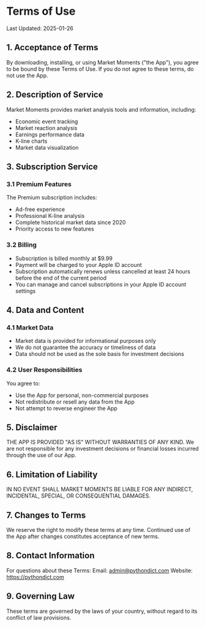 # Terms of Use

Last Updated: 2025-01-26

## 1. Acceptance of Terms

By downloading, installing, or using Market Moments ("the App"), you agree to be bound by these Terms of Use. If you do not agree to these terms, do not use the App.

## 2. Description of Service

Market Moments provides market analysis tools and information, including:
- Economic event tracking
- Market reaction analysis
- Earnings performance data
- K-line charts
- Market data visualization

## 3. Subscription Service

### 3.1 Premium Features
The Premium subscription includes:
- Ad-free experience
- Professional K-line analysis
- Complete historical market data since 2020
- Priority access to new features

### 3.2 Billing
- Subscription is billed monthly at $9.99
- Payment will be charged to your Apple ID account
- Subscription automatically renews unless cancelled at least 24 hours before the end of the current period
- You can manage and cancel subscriptions in your Apple ID account settings

## 4. Data and Content

### 4.1 Market Data
- Market data is provided for informational purposes only
- We do not guarantee the accuracy or timeliness of data
- Data should not be used as the sole basis for investment decisions

### 4.2 User Responsibilities
You agree to:
- Use the App for personal, non-commercial purposes
- Not redistribute or resell any data from the App
- Not attempt to reverse engineer the App

## 5. Disclaimer

THE APP IS PROVIDED "AS IS" WITHOUT WARRANTIES OF ANY KIND. We are not responsible for any investment decisions or financial losses incurred through the use of our App.

## 6. Limitation of Liability

IN NO EVENT SHALL MARKET MOMENTS BE LIABLE FOR ANY INDIRECT, INCIDENTAL, SPECIAL, OR CONSEQUENTIAL DAMAGES.

## 7. Changes to Terms

We reserve the right to modify these terms at any time. Continued use of the App after changes constitutes acceptance of new terms.

## 8. Contact Information

For questions about these Terms:
Email: admin@pythondict.com
Website: https://pythondict.com

## 9. Governing Law

These terms are governed by the laws of your country, without regard to its conflict of law provisions.
